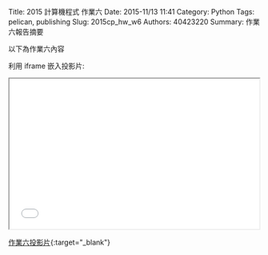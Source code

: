 Title: 2015 計算機程式 作業六
Date: 2015-11/13 11:41
Category: Python
Tags: pelican, publishing
Slug: 2015cp_hw_w6
Authors: 40423220
Summary: 作業六報告摘要

以下為作業六內容

利用 iframe 嵌入投影片:

<iframe src="40423220_cp_w6_p.html" width="500" height="300"></iframe>

[作業六投影片](40423220_cp_w6_p.html){:target="_blank"}
